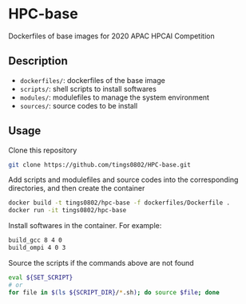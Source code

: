 # HPC-base
Dockerfiles of base images for 2020 APAC HPCAI Competition  

## Description
- `dockerfiles/`: dockerfiles of the base image  
- `scripts/`: shell scripts to install softwares  
- `modules/`: modulefiles to manage the system environment  
- `sources/`: source codes to be install  

## Usage
Clone this repository  
```bash
git clone https://github.com/tings0802/HPC-base.git
```

Add scripts and modulefiles and source codes into the corresponding directories, and then create the container  
```bash
docker build -t tings0802/hpc-base -f dockerfiles/Dockerfile .
docker run -it tings0802/hpc-base
```

Install softwares in the container. For example:  
```bash
build_gcc 8 4 0
build_ompi 4 0 3
```

Source the scripts if the commands above are not found  
```bash
eval ${SET_SCRIPT}
# or
for file in $(ls ${SCRIPT_DIR}/*.sh); do source $file; done
```